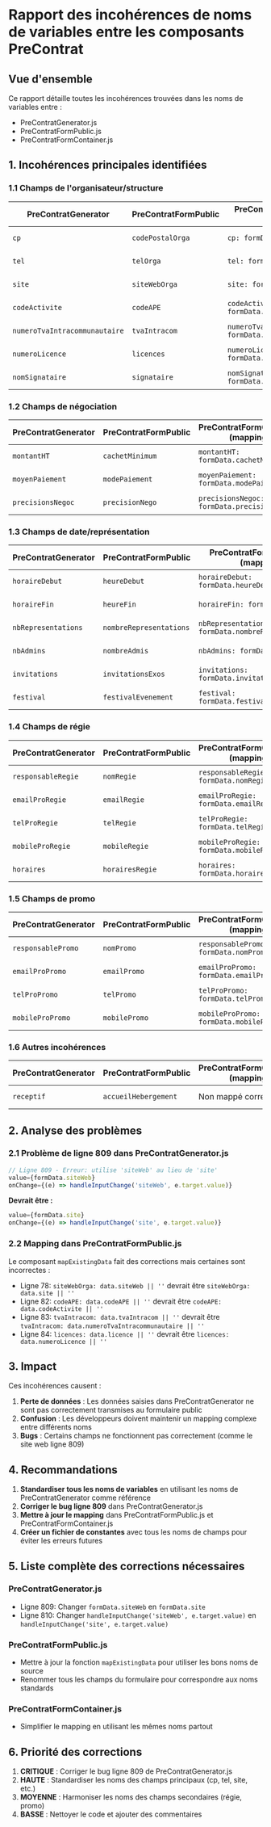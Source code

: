 # Rapport des incohérences de noms de variables entre les composants PreContrat

## Vue d'ensemble
Ce rapport détaille toutes les incohérences trouvées dans les noms de variables entre :
- PreContratGenerator.js
- PreContratFormPublic.js
- PreContratFormContainer.js

## 1. Incohérences principales identifiées

### 1.1 Champs de l'organisateur/structure

| PreContratGenerator | PreContratFormPublic | PreContratFormContainer (mapping) | Notes |
|-------------------|---------------------|----------------------------------|-------|
| `cp` | `codePostalOrga` | `cp: formData.codePostalOrga` | ⚠️ Incohérence |
| `tel` | `telOrga` | `tel: formData.telOrga` | ⚠️ Incohérence |
| `site` | `siteWebOrga` | `site: formData.siteWebOrga` | ⚠️ Incohérence |
| `codeActivite` | `codeAPE` | `codeActivite: formData.codeAPE` | ⚠️ Incohérence |
| `numeroTvaIntracommunautaire` | `tvaIntracom` | `numeroTvaIntracommunautaire: formData.tvaIntracom` | ⚠️ Incohérence |
| `numeroLicence` | `licences` | `numeroLicence: formData.licences` | ⚠️ Incohérence |
| `nomSignataire` | `signataire` | `nomSignataire: formData.signataire` | ⚠️ Incohérence |

### 1.2 Champs de négociation

| PreContratGenerator | PreContratFormPublic | PreContratFormContainer (mapping) | Notes |
|-------------------|---------------------|----------------------------------|-------|
| `montantHT` | `cachetMinimum` | `montantHT: formData.cachetMinimum` | ⚠️ Incohérence |
| `moyenPaiement` | `modePaiement` | `moyenPaiement: formData.modePaiement` | ⚠️ Incohérence |
| `precisionsNegoc` | `precisionNego` | `precisionsNegoc: formData.precisionNego` | ⚠️ Incohérence |

### 1.3 Champs de date/représentation

| PreContratGenerator | PreContratFormPublic | PreContratFormContainer (mapping) | Notes |
|-------------------|---------------------|----------------------------------|-------|
| `horaireDebut` | `heureDebut` | `horaireDebut: formData.heureDebut` | ⚠️ Incohérence |
| `horaireFin` | `heureFin` | `horaireFin: formData.heureFin` | ⚠️ Incohérence |
| `nbRepresentations` | `nombreRepresentations` | `nbRepresentations: formData.nombreRepresentations` | ⚠️ Incohérence |
| `nbAdmins` | `nombreAdmis` | `nbAdmins: formData.nombreAdmis` | ⚠️ Incohérence |
| `invitations` | `invitationsExos` | `invitations: formData.invitationsExos` | ⚠️ Incohérence |
| `festival` | `festivalEvenement` | `festival: formData.festivalEvenement` | ⚠️ Incohérence |

### 1.4 Champs de régie

| PreContratGenerator | PreContratFormPublic | PreContratFormContainer (mapping) | Notes |
|-------------------|---------------------|----------------------------------|-------|
| `responsableRegie` | `nomRegie` | `responsableRegie: formData.nomRegie` | ⚠️ Incohérence |
| `emailProRegie` | `emailRegie` | `emailProRegie: formData.emailRegie` | ⚠️ Incohérence |
| `telProRegie` | `telRegie` | `telProRegie: formData.telRegie` | ⚠️ Incohérence |
| `mobileProRegie` | `mobileRegie` | `mobileProRegie: formData.mobileRegie` | ⚠️ Incohérence |
| `horaires` | `horairesRegie` | `horaires: formData.horairesRegie` | ⚠️ Incohérence |

### 1.5 Champs de promo

| PreContratGenerator | PreContratFormPublic | PreContratFormContainer (mapping) | Notes |
|-------------------|---------------------|----------------------------------|-------|
| `responsablePromo` | `nomPromo` | `responsablePromo: formData.nomPromo` | ⚠️ Incohérence |
| `emailProPromo` | `emailPromo` | `emailProPromo: formData.emailPromo` | ⚠️ Incohérence |
| `telProPromo` | `telPromo` | `telProPromo: formData.telPromo` | ⚠️ Incohérence |
| `mobileProPromo` | `mobilePromo` | `mobileProPromo: formData.mobilePromo` | ⚠️ Incohérence |

### 1.6 Autres incohérences

| PreContratGenerator | PreContratFormPublic | PreContratFormContainer (mapping) | Notes |
|-------------------|---------------------|----------------------------------|-------|
| `receptif` | `accueilHebergement` | Non mappé correctement | ⚠️ Incohérence |

## 2. Analyse des problèmes

### 2.1 Problème de ligne 809 dans PreContratGenerator.js
```javascript
// Ligne 809 - Erreur: utilise 'siteWeb' au lieu de 'site'
value={formData.siteWeb}
onChange={(e) => handleInputChange('siteWeb', e.target.value)}
```
**Devrait être :**
```javascript
value={formData.site}
onChange={(e) => handleInputChange('site', e.target.value)}
```

### 2.2 Mapping dans PreContratFormPublic.js
Le composant `mapExistingData` fait des corrections mais certaines sont incorrectes :
- Ligne 78: `siteWebOrga: data.siteWeb || ''` devrait être `siteWebOrga: data.site || ''`
- Ligne 82: `codeAPE: data.codeAPE || ''` devrait être `codeAPE: data.codeActivite || ''`
- Ligne 83: `tvaIntracom: data.tvaIntracom || ''` devrait être `tvaIntracom: data.numeroTvaIntracommunautaire || ''`
- Ligne 84: `licences: data.licence || ''` devrait être `licences: data.numeroLicence || ''`

## 3. Impact

Ces incohérences causent :
1. **Perte de données** : Les données saisies dans PreContratGenerator ne sont pas correctement transmises au formulaire public
2. **Confusion** : Les développeurs doivent maintenir un mapping complexe entre différents noms
3. **Bugs** : Certains champs ne fonctionnent pas correctement (comme le site web ligne 809)

## 4. Recommandations

1. **Standardiser tous les noms de variables** en utilisant les noms de PreContratGenerator comme référence
2. **Corriger le bug ligne 809** dans PreContratGenerator.js
3. **Mettre à jour le mapping** dans PreContratFormPublic.js et PreContratFormContainer.js
4. **Créer un fichier de constantes** avec tous les noms de champs pour éviter les erreurs futures

## 5. Liste complète des corrections nécessaires

### PreContratGenerator.js
- Ligne 809: Changer `formData.siteWeb` en `formData.site`
- Ligne 810: Changer `handleInputChange('siteWeb', e.target.value)` en `handleInputChange('site', e.target.value)`

### PreContratFormPublic.js
- Mettre à jour la fonction `mapExistingData` pour utiliser les bons noms de source
- Renommer tous les champs du formulaire pour correspondre aux noms standards

### PreContratFormContainer.js
- Simplifier le mapping en utilisant les mêmes noms partout

## 6. Priorité des corrections

1. **CRITIQUE** : Corriger le bug ligne 809 de PreContratGenerator.js
2. **HAUTE** : Standardiser les noms des champs principaux (cp, tel, site, etc.)
3. **MOYENNE** : Harmoniser les noms des champs secondaires (régie, promo)
4. **BASSE** : Nettoyer le code et ajouter des commentaires
